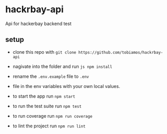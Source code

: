 # hackrbay-api

Api for hackerbay backend test

## setup

- clone this repo with `git clone https://github.com/tobiamos/hackrbay-api`

- nagivate into the folder and run ```js npm install```

- rename the ```.env.example``` file to ```.env```
- file in the env variables with your own local values.
- to start the app run `npm start`
- to run the test suite run `npm test`
- to run coverage run `npm run coverage`
- to lint the project run `npm run lint`